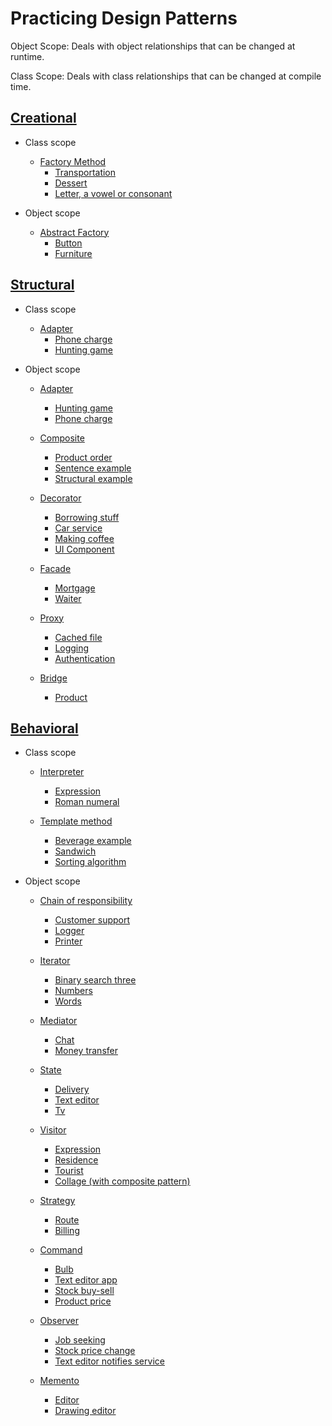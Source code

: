# Practicing Design Patterns

Object Scope:
Deals with object relationships that can be changed at runtime.

Class Scope:
Deals with class relationships that can be changed at compile time.

## [Creational](creational/README.md)

* Class scope

  * [Factory Method](creational/class/factory-method/README.md)
    * [Transportation](creational/class/factory-method/transportation/TransportationUnitTests.cs)
    * [Dessert](creational/class/factory-method/dessert/DessertUnitTests.cs)
    * [Letter, a vowel or consonant](creational/class/factory-method/letter/LetterUnitTests.cs)

* Object scope

  * [Abstract Factory](creational/object/abstract-factory/README.md)
    * [Button](creational/object/abstract-factory/button/ButtonUnitTests.cs)
    * [Furniture](creational/object/abstract-factory/furniture/FurnitureUnitTests.cs)

## [Structural](structural/README.md)

* Class scope

  * [Adapter](structural/class/adapter/README.md)
    * [Phone charge](structural/class/adapter/phone-charge/PhoneChargeUnitTests.cs)
    * [Hunting game](structural/class/adapter/hunting-game/HuntingGameUnitTests.cs)

* Object scope

  * [Adapter](structural/object/adapter/README.md)
    * [Hunting game](structural/object/adapter/hunting-game/HuntingGameUnitTests.cs)
    * [Phone charge](structural/object/adapter/phone-charge/PhoneChargeUnitTests.cs)

  * [Composite](structural/object/composite/README.md)
    * [Product order](structural/object/composite/order/OrderUnitTests.cs)
    * [Sentence example](structural/object/composite/sentence-example/SentenceExampleUnitTests.cs)
    * [Structural example](structural/object/composite/structural-example/StructuralExampleUnitTests.cs)

  * [Decorator](structural/object/decorator/README.md)
    * [Borrowing stuff](structural/object/decorator/borrowing/BorrowingUnitTests.cs)
    * [Car service](structural/object/decorator/car-service/CarServiceUnitTests.cs)
    * [Making coffee](structural/object/decorator/coffee/CoffeeUnitTests.cs)
    * [UI Component](structural/object/decorator/component/ComponentUnitTests.cs)

  * [Facade](structural/object/facade/README.md)
    * [Mortgage](structural/object/facade/mortgage/MortgageUnitTests.cs)
    * [Waiter](structural/object/facade/waiter/WaiterUnitTests.cs)

  * [Proxy](structural/object/proxy/README.md)
    * [Cached file](structural/object/proxy/cached-file/CachedFileUnitTests.cs)
    * [Logging](structural/object/proxy/logging/LoggingUnitTests.cs)
    * [Authentication](structural/object/proxy/logging/LoggingUnitTests.cs)
  
  * [Bridge](structural/object/bridge/README.md)
    * [Product](structural/object/bridge/product/ProductUnitTests.cs)

## [Behavioral](behavioral/README.md)

* Class scope

  * [Interpreter](behavioral/class/interpreter/README.md)
    * [Expression](behavioral/class/interpreter/expression/ExpressionUnitTests.cs)
    * [Roman numeral](behavioral/class/interpreter/roman-numeral/RomanNumeralUnitTests.cs)

  * [Template method](behavioral/class/template-method/README.md)
    * [Beverage example](behavioral/class/template-method/beverage-example/BeverageUnitTests.cs)
    * [Sandwich](behavioral/class/template-method/sandwich-example/UnitTests.cs)
    * [Sorting algorithm](behavioral/class/template-method/sortalgorithm-example/SortingUnitTests.cs)

* Object scope

  * [Chain of responsibility](behavioral/object/chain-of-responsibility/README.md)
    * [Customer support](behavioral/object/chain-of-responsibility/customer-support/CustomerSupportUnitTests.cs)
    * [Logger](behavioral/object/chain-of-responsibility/logger/LoggerUnitTests.cs)
    * [Printer](behavioral/object/chain-of-responsibility/printer/PrinterUnitTests.cs)

  * [Iterator](behavioral/object/iterator/README.md)
    * [Binary search three](behavioral/object/iterator/bst/BstIteratorUnitTests.cs)
    * [Numbers](behavioral/object/iterator/numbers/NumbersIteratorUnitTests.cs)
    * [Words](behavioral/object/iterator/words/WordsIteratorUnitTests.cs)

  * [Mediator](behavioral/object/mediator/README.md)
    * [Chat](behavioral/object/mediator/chat/ChatUnitTests.cs)
    * [Money transfer](behavioral/object/mediator/money-transfer/MoneyTransferUnitTests.cs)

  * [State](behavioral/object/state/README.md)
    * [Delivery](behavioral/object/state/delivery/DeliveryUnitTests.cs)
    * [Text editor](behavioral/object/state/text-editor/TextEditorUnitTests.cs)
    * [Tv](behavioral/object/state/tv/TvUnitTests.cs)

  * [Visitor](behavioral/object/visitor/README.md)
    * [Expression](behavioral/object/visitor/expression/ExpressionUnitTests.cs)
    * [Residence](behavioral/object/visitor/residence-example/ResidenceUnitTests.cs)
    * [Tourist](behavioral/object/visitor/tourist-example/TouristUnitTests.cs)
    * [Collage (with composite pattern)](behavioral/object/visitor/college-example-with-composite-pattern/CollegeUnitTests.cs)

  * [Strategy](behavioral/object/strategy/README.md)
    * [Route](behavioral/object/strategy/route/RouteUnitTests.cs)
    * [Billing](behavioral/object/strategy/billing/BillingUnitTests.cs)

  * [Command](behavioral/object/command/README.md)
    * [Bulb](behavioral/object/command/bulb/BulbUnitTests.cs)
    * [Text editor app](behavioral/object/command/text-editor-app/TextEditorAppUnitTests.cs)
    * [Stock buy-sell](behavioral/object/command/stock/StockUnitTests.cs)
    * [Product price](behavioral/object/command/product-price/ProductPriceUnitTests.cs)

  * [Observer](behavioral/object/observer/README.md)
    * [Job seeking](behavioral/object/observer/job-seeking/JobSeekingUnitTests.cs)
    * [Stock price change](behavioral/object/observer/stock-price-change/StockPriceChange.cs)
    * [Text editor notifies service](behavioral/object/observer/text-editor-notifies-services/TextEditorNotifiesServicesUnitTests.cs)

  * [Memento](behavioral/object/memento/README.md)
    * [Editor](behavioral/object/memento/editor/EditorUnitTests.cs)
    * [Drawing editor](behavioral/object/memento/drawing-editor/DrawingEditorUnitTests.cs)
